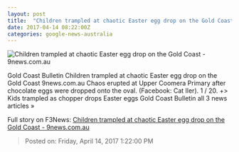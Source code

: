 ```yaml
---
layout: post
title:  "Children trampled at chaotic Easter egg drop on the Gold Coast - 9news.com.au"
date: 2017-04-14 08:22:00Z
categories: google-news-australia
---
```


![Children trampled at chaotic Easter egg drop on the Gold Coast - 9news.com.au](http://9network-vod-progressive.akamaized.net/media2/664969388001/2017/04/664969388001_5398375704001_5398371565001-vs.jpg)

Gold Coast Bulletin Children trampled at chaotic Easter egg drop on the Gold Coast 9news.com.au Chaos erupted at Upper Coomera Primary after chocolate eggs were dropped onto the oval. (Facebook: Cat Iler). 1 / 20. +> Kids trampled as chopper drops Easter eggs Gold Coast Bulletin all 3 news articles »


Full story on F3News: [Children trampled at chaotic Easter egg drop on the Gold Coast - 9news.com.au](http://www.f3nws.com/n/2USMbC)

> Posted on: Friday, April 14, 2017 1:22:00 PM
